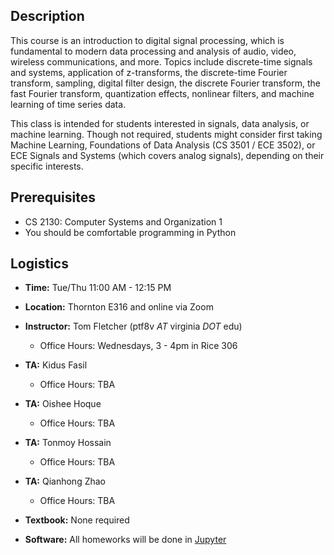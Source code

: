 ## Description

This course is an introduction to digital signal processing, which is
fundamental to modern data processing and analysis of audio, video, wireless
communications, and more. Topics include discrete-time signals and systems,
application of z-transforms, the discrete-time Fourier transform, sampling,
digital filter design, the discrete Fourier transform, the fast Fourier
transform, quantization effects, nonlinear filters, and machine learning of time
series data.

This class is intended for students interested in signals, data
analysis, or machine learning. Though not required, students might consider
first taking Machine Learning, Foundations of Data Analysis (CS 3501 / ECE
3502), or ECE Signals and Systems (which covers analog signals), depending on
their specific interests.


## Prerequisites
* CS 2130: Computer Systems and Organization 1
* You should be comfortable programming in Python

## Logistics

* **Time:** Tue/Thu 11:00 AM - 12:15 PM
* **Location:** Thornton E316 and online via Zoom
* **Instructor:** Tom Fletcher (ptf8v *AT* virginia *DOT* edu)
  - Office Hours: Wednesdays, 3 - 4pm in Rice 306
* **TA:** Kidus Fasil
  - Office Hours: TBA
* **TA:** Oishee Hoque
  - Office Hours: TBA
* **TA:** Tonmoy Hossain
  - Office Hours: TBA
* **TA:** Qianhong Zhao
  - Office Hours: TBA

* **Textbook:** None required
* **Software:** All homeworks will be done in [Jupyter](https://jupyter.org)
